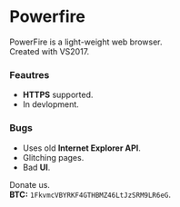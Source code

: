 # Powerfire
PowerFire is a light-weight web browser.<br/>
Created with VS2017.

### Feautres
* **HTTPS** supported.
* In devlopment.

### Bugs
* Uses old **Internet Explorer API**.
* Glitching pages.
* Bad **UI**.

Donate us. <br/>
**BTC:** `1FkvmcVBYRKF4GTHBMZ46LtJzSRM9LR6eG`.
